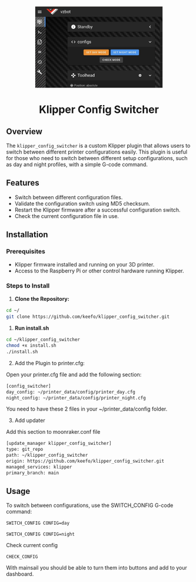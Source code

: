 <p align="center">
  <a>
    <img src="https://raw.githubusercontent.com/keefo/klipper_config_switcher/main/screenshot.jpg" alt="Klipper Config Switcher" height="220">
    <h1 align="center">Klipper Config Switcher</h1>
  </a>
</p>

## Overview

The `klipper_config_switcher` is a custom Klipper plugin that allows users to switch between different printer configurations easily. This plugin is useful for those who need to switch between different setup configurations, such as day and night profiles, with a simple G-code command.

## Features
- Switch between different configuration files.
- Validate the configuration switch using MD5 checksum.
- Restart the Klipper firmware after a successful configuration switch.
- Check the current configuration file in use.

## Installation

### Prerequisites
- Klipper firmware installed and running on your 3D printer.
- Access to the Raspberry Pi or other control hardware running Klipper.

### Steps to Install

1. **Clone the Repository:**

```bash
cd ~/
git clone https://github.com/keefo/klipper_config_switcher.git
```

1. **Run install.sh**

```bash
cd ~/klipper_config_switcher
chmod +x install.sh 
./install.sh
```

2. Add the Plugin to printer.cfg:

Open your printer.cfg file and add the following section:

```
[config_switcher]
day_config: ~/printer_data/config/printer_day.cfg
night_config: ~/printer_data/config/printer_night.cfg
```

You need to have these 2 files in your ~/printer_data/config folder.

3. Add updater

Add this section to moonraker.conf file

```
[update_manager klipper_config_switcher]
type: git_repo
path: ~/klipper_config_switcher
origin: https://github.com/keefo/klipper_config_switcher.git
managed_services: klipper
primary_branch: main
```

## Usage

To switch between configurations, use the SWITCH_CONFIG G-code command:

```
SWITCH_CONFIG CONFIG=day
```

```
SWITCH_CONFIG CONFIG=night
```

Check current config

```
CHECK_CONFIG
```

With mainsail you should be able to turn them into buttons and add to your dashboard.
